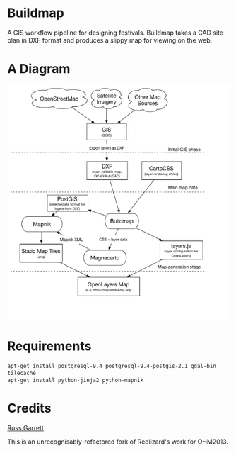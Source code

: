 Buildmap
========

A GIS workflow pipeline for designing festivals. Buildmap takes a CAD
site plan in DXF format and produces a slippy map for viewing on the web.

A Diagram
=========

![buildmap diagram](/docs/diagram.png?raw=true)

Requirements
============

    apt-get install postgresql-9.4 postgresql-9.4-postgis-2.1 gdal-bin tilecache
    apt-get install python-jinja2 python-mapnik

Credits
=======

[Russ Garrett](https://github.com/russss)

This is an unrecognisably-refactored fork of Redlizard's work for OHM2013.
